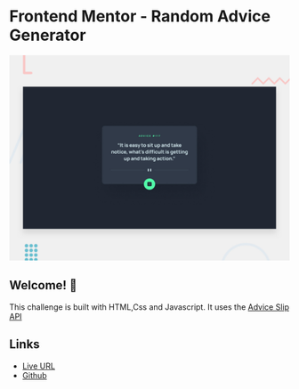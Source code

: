 # Frontend Mentor - Random Advice Generator

![Design preview for the FAQ accordion coding challenge](./design/desktop-preview.jpg)

## Welcome! 👋

This challenge is built with HTML,Css and Javascript. It uses  the [Advice Slip API](https://api.adviceslip.com)

## Links

- [Live URL](https://coderaishya.github.io/FrontendMentorProjects/random-advice-generator/index.html)
- [Github](https://github.com/coderaishya/FrontendMentorProjects/tree/master/random-advice-generator)

